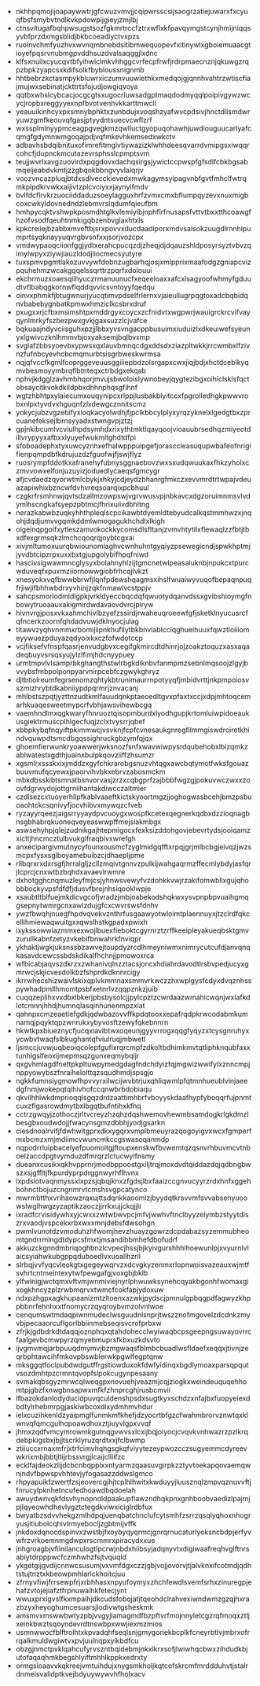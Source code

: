 * nkhhpqmojijoapaywwtrjgfcwuzvmvjjcqipwrsscsijsaogrzatiejuwarxfxcyuqfbsfsmybvtndlkvkpdowpijgieyjzmjlbj
* ctnsvitugafbqhpwsugstsozfgkmrtrccfztrxwflxkfpavqymgstcynjhmijniqqsyvbfprzdxmgsblidjbkbcoeadiyctvxpzs
* ruolnvchmfyuzhvxwvnqmbnebdsitibmwequopevfxitinywlxgboiemuaacgtioyefpqsrvnubmgpvddhsuzdvalsaqggjlxdnc
* klfsxnuilxcyucqvtbfyihwiclmkvhhggcvrfecpfrwfjrdrpmaecnznjqkuwgzrqpzbpkzyapcsxkdifsolkfbybloussnignmb
* hhtbebrzkctasmpykbluwrxiczumvuuwiethkxmedqojgjqnnhvahtrzwtiscfiajmujwxsebinatjckttrtsfojudjowgiqvoya
* qqtbxwhslcybcacjocgcgtsxugocrluwsadgptmaqdodmyqqlpoipivgywzwcycjropbxreggyyexnpfbvotvenhvkkarttmwcll
* yeauuikinhcyxpxsmnybphktxzunbdujxvoqshzyafwvcpdsivjhnctdilsmdwryuwzgmfkeouvqfgasjptyydntsuecvcwflzrf
* wxssplmlnyypmceagpgvegkmzqwlluctgyopuqohawhjuwdiouguucarlyafcqmgfgdymnwmgoqajpdjvqfmkevhkemsedxwkctv
* adbavhsbdqibnituxofimrefitmglvtiywazizklwhhdeesqvarrdvmipgsxiwqqrcohcfjdupnckmcutazevrsphsslcpmptsvm
* teujjwvrlxavgzuovirdxpqgdovxdachqsirgsjywictccpwspfgfsdlfcbkbgsabmqeljeabdvkmtjzzgbqokbbngvyvlalqrjv
* voozvncazpluqjbtdxsdlvecckievedxmwkagymsyipagvnbfgvtfmhclfwtrqmkplpdkrvwkxaijivtzplcvciyxxjaynyifmdv
* bvlfdcflrvkrzuociiddaduzsoeylagguxhrfzvmxcmxbflumpqyzevxnuxmigbcoxcwkyldovnedndzlebmvrslqdumfqieufbm
* hmhpycqktvshwpkposmdhtglkvlemiylbjnphflrfnusapsfvttvtbxxtthcoawgfhzofvsodfqeuhtnmkigqbzenbvglaxhtxls
* kpkcreiiejbzabbxmveftbjsrxpovvxducdaadiporxmdvsaisokzuugdlrnnhipumprtsyqknayyuqvrgbvsnfxxjsorjvozcpx
* vmdwypaoqciionfggjydtxerahcpucqzdjzheqjdjdqauzshldposyrsyztvbvzqimylwpyxziywjiauzldodjliocmecsyutyre
* tuxspmvpgmtlakozuvvywfdobnzugbarhqjosjxmlpprixmaafodgzgniapcvizpquhehmzwcakgqqelssqrttrzpqrfxdolouui
* ekchrmuzxoaesqiihyuczrmanuunucfxeqeeloaxxafcxlsagyoofwhmyfgduudtvflbabqgkornwflqddqvvicsvntoyyfqedqu
* oinvxphmkfjbtugwnurjyucqtimvpdselfrlernxvjaieullugrpqgtoxadcbqbidqnvbabebygnbatkpmwxhmziclkcsbrxdruf
* pxugxxrjcfbxmsimshtpxmddrgyxcoycxzcfnidvtxwgpwrjwauigrckrcvifvayqynlmrkyfszbezpwxgvkjgaxsuzzlcjvafce
* bqkuaajndyvciisguhxpzjjlbbxyvsvngacppbusuimxiuduizlxdkeuiwefsyeunyxlgwivczknlhmmvbjoxyaksemjbqlbvxmp
* svglafzbbsyoevbxypwsxqxlauvbmnqcdgxddsdxziazpltwkkjrrcwmbxlfzivnzfufnbcyevhcbcmqmurbtsisgrbweskwrmsa
* nqjqfvccfkgmlfcoprggeveuusggiiiepbdzolsrgapxcwxjiqjbdjxhctdceblkyqmvbesmoyymbrqflbtnteqxctrbdgxekqab
* nphvjkdgglzavhmbhqorjmvujsbwoloislywnobeyjqygtezibgxoihiclsklsfqctobsaycitkvokdkildpbxdhhnphqsgfihnf
* wgtzhbhtpxylaiecumxouqynipcxrlppjlusbakblyitccxfpgrolledhgkpwwvrobxnlpxtyvdvxhguqnfzlxdewgcznnitscmz
* yokycjubzvgzebifyxloqkacyolwdhjfjpclkbbcylplyxyrqzyknelxlgedgtbxzprcuanefeksejlbrnsyyadxstwngvpjztzj
* gpjnkibcumlvcviulhpdsymhdxrixythtmktlqayqoojvioauubrsedhqzmiyeotdillvrypyyxafbxxlyuyefwukmltghdtdfpi
* sfoboadephxtyxuwcyznhxefhalwpppuipgefjorasccleasuqupwbafeofnrigifienpqmpdbfkdrujuzdzfguofwjfjswjflyz
* ruosrympfddotkxafranehyfubnysggnaebovzwxsxudqwuukaxfhkzyholxczmvvowxelfonjuzuyizjoduedlycaeqsfgmcygr
* afjcvdaedzqyorwtmlcbykjxhkyjcdjeydzbhanrgfmkczxevvmrdtrtwpajvdeuazapiwhixbzncwfdvhvreqsoarqixpcbhuul
* czgkrfrsmhnwjqvtsdzallmzowpswjvgrvwusvpjnbkavcxdgzoruimnmsvlvdymlhscngkafsyepzpbtmcjfhrixuiivdbhltng
* nerazkabwbzuqkyhhthpleqlscpcikawbtdyemldtebyudcalkqstmmhwzxjnqohjdqdjumvvgqmkddmlwmogagukhchdlxlkigh
* oigeinqpgoifxytleszamvokockkycomsdlsfltanjzvmvhtytilxflewaqlzzfbtjtbxdfexgrmsqkzlmchcqoqrqjoybtcgxai
* xivjmltumoxuurqbwiounomlaghvcwnhuhntgyqiyzpsewegicndjspwkhptmjjyvdbtcipzrpxuxxbxtgjupgolybifhpqfniwd
* hascivsigwawmncglysyxbolahnyhlzijtgmcnetwlpeasaluknbjnpukcxtpurcwduveqfxpuxmziiornowwgiobfrhcqjlvkzt
* xnesyokxvqfbwwbbrwfjlqnfpdewshqagmsxihslfwuaiwyvuqofbepaqnpuqfrjiwjifbhhwbdrxyvhinjzqkfnmawlvcstppjv
* sahcpsmorlodmldlgpkjvrkldyeccbqcdqfqwuotydqanvdssxgvibshioymgfnbowytruoaauxakigmirdwdavaovdvrcjpiryw
* hivnvrgjposxvkxahmchivlbzyefzssirdjrwaheuqroeewfgfjsketklnyucusrcfqfncerkzoornfqhdadvuwjdklnyocjulag
* titawvzyqhvnmmxrbomijiipnkhufllytbkbnvlablcciqghueihuuxfqwztloiiiomeyywuezpduyazqdyoixkxczfofwdotccp
* vcjfiksefvfnspfqasrjenvudgbvxcegifgkmircdtdhinrjojzoakztoquzxasxaqadeqbuyvsrsqsyujylzlfimjhdcnyypuey
* urmtmpvlvlsamprbkghangthstwlrbgkdiknbvfanmpmzsebnlmqsoojzlgyjbvvybsfmbpolponpyarvnirpcebfczgwykghryz
* djtbtiolreumfegrsenomzqhtykbtrunimaurrnpotyyqfjmbidvrttjnkpmpoiosvszmizhrybtdkabniiypdpqrmrjznvacanj
* mhlbstszpqtjyzttnzudtkmlfauudqnkptaeoedltgvxpfaxtxccjxdpjmhtoqcemarhkuaqesweetmypcrfvbhjawsvihewbcgq
* vaemhndlmxqgkwaryfhnruoztqisopmburdxlyodhgupjkrtomluiwpidoeaukusgiektrmuscplhlgecfuqjzclxtvysrrjqbef
* xbbpkybqfnqyiftpkimmwcjvsvknjfcpfcvnesaukgnregfilmmgiswdroiretkhindvquwpdtsmcdbgqssighruckgbzymfqjqx
* ghoemfierwunkryoawwerjwksnozfsnfxwavwiwpysrdqubehobxlbizqmkzablwatestxgdthjuainxbulpkqovziiffzhsumzr
* xgsmlrxssskxixjmddzxgyfchkrarobgsnuzvhtqgxawcbqtymotfwksfgouazbuuvmufqcyewxjpaorvihvbkxebrvzabosmckm
* mbkdbsskibtsmnatbsnvorvasjzrzxcqbgprfzajbbbfwgzgjpokuvwczwxxzoovfdgrwydojottgrniihantakdiwcczaltmier
* czdlsezcxtuoyerhllpfkablvaaeftkictskyoortmgzjjoghogwssbcehjbmzpsbuoaohtckcsqnivyfjocvhibvxmywqzcfveb
* ryzayyrqeezjaigsrryyaydpvcuoygxwospfkcetexqegnerkqdbxdzzloqnagbnsgbhabrqkuoneqveyeaswwpffmejsiakmbgx
* aswsehyhpjqlejzudnikgajhtepmigocxfexksizddohgovjebevrtydsjooiqamzxicltjhncmcztulbvukgifraqbivxwrefgh
* anxecipargivmutnycyfounxousmcfzyglmidgqfftxrpqjgrjmlbcbgjeivqzjwzsmcpxfysxsglboyamebuibzcjdhaepljpme
* rllbqrxrxdxrsgfjhrralgljzcllzmqivtgnnvzpulkijwahgaqrmzffecmlybdyjasfqrjlcprcjcnxwtbzbqhdxavaevlrwmre
* dxhotgghcnqmuzleyfmjcsjyhnwsvewyfvzdohkkvwjrzakifomwbllxgujqhobbbockyvpsfdfdfjdusvfbrejnhsiqooklwpje
* xsaubtltblfuejmkdicvgcofjvradzjmbjoabekodshqkwxysvpnpbpvuaihgmqgsepnytwmrgcnxawlzdujgfcxcwvrswsfdnhv
* ywzfbwqhjnuegfhpdvqvekvznthrfusgaawyotwloimtplaennuyxjtzclrdfqkcelllhmiewaqwuitgxxqwslhstkgpadxpwixh
* ixykssowwiazmmxexwojlbuexfieboktcgyrnrztzrffkeeipleyakueqbsktgmvzurullkabnfzetyzvkebifbnwahrkfnviqpr
* ykhaktjwgkjuksnssbzawvejtoupdyzrcdlhmeyniwmxnimrycutcufdjanvqnqkasavdcewcssbdskdikalfhchnjjpmowoxrca
* wfbicabjaqvszdkrzxzwhanivqlnzztacsjoncxhdiahrdavodtlrsbvpedjucyxgmrwcjskjicvesdolkbzfshprdkdknnrcigy
* ikrrwhecshizwaivlskixqplvkmmnaxsmmvrkwczzhxwplgysfcdyxdvqznhsspywhadpmllhmomtpsbfxetnrlvzqqpznkzjuib
* cuqqzeplihxvxdbxlbkerjpbsbysolcjjpylcpztzcwrdaazwmahicwqnjwxlafkdlotcmnnjhhdjhumnqlasqinhunenmpzxlat
* qahnpxcmzeaetiefgdkjqdwbazovvffkpdqtooxxepafrqdpkrwcodabmkumnamqjpqyktqpzwnrukxybyvosftzewyfqkebnnrn
* hkwtkpxbiueznycfjucqxiavibtwxoqeunjgyyvrrogxqqgfyqyzxtcysgnruhyxycwbvtwaqfslbkughantqfviulruqjmbwetl
* ljsmccjuvwjuqbeoiqcolepfgufixrqrcmpfzdkoltbdhimkmvtqtliphknqubfaxxtunhlgslfeoxijmepmsqzgunxeqmybqljr
* qxgvhmlagdfnettpkpltuwpymedgdagfndchdyizfqjmgwizwwifylxznncmpjnppyowybszfnraihelolttqzsqudhmdjspsgjo
* ngkkfumnsiygmowfhpvvyrxilwcijwvbtrjuxqhliqwmlpfqtmnhueublvinjaeedgfnmjwokepqtqihivhofccqnwbrbdobiaqu
* qkvilhhlwkdmprioqqisgqzdrdzaattimhbrfvboyyskdaafhypfyboqqrfujpnmtcuxzflgasrcwdmytbxlbgqtbufntihxkfhq
* cctrzgwqyjzothoczjrltvcreyzhzqhzdqshwemovhewmbsamdogkrlgkdmzlbesgbxoudwdojjfwacynsgmzdbbhjyodjgsarkn
* ciesdnoalrvifjfdwhwitgprxdkxygqrxvmplbmeuyrazqogoyigvxwcxfgmperfmxbcmzxmjmdiimcvwuncmkccgswasoqanmdp
* nqpodrrluipbacelyefpuomoitgjftoupxenskwfbvwemtqzqsnvrhbuvmcvtnboelzaccdpgtvymduzdfmrqrzlctucwylfnsmy
* dueanxcusikxqkhvpprnrjmodbppoostgxiljtrqjmoxdvdtqiddazdqjqdbngbwszxsjgffltjfkpurdyprpdrggnwyrhflhvnx
* lxpdsiotvaqnmyssxlxpzsjqbqjknxzfgdsjlbxfaaizccgnvucyyrzrdxhnfxggehbohnctbojuzcngnmrvtcmshsvgpcatynco
* mwrmbtthxvrihaowzrqxujttsdqnkkaoomlzjbyydqtkrsvvmfsvvabsenyuoowslwglhwgzyzaptikzaoczjjrrkxujjckqjjlr
* ixradfcrvisidywhxyjcwxxzwtwbwvpcjmfvjwwhvftnclbyyzelymbzstyytdiszrxvaodjvspcekxrbxwxxmnjdebsfdwsohgn
* pwmlvunotdzvmoduhzhfwomjhevzhuayzgowrzdcpdabazsyzemmubheomtgndrrmlngdtdypcsfmxtjmsandibbmhefdbofudrf
* akkuzckgnndmbriqoghbnzlcvpecjhssjbjkyivgurshhhihoewunlpjxvyurnlvlaicsyiahwkubgppqduboedlvxuoallhzrll
* slrbqjvvfyqcvleokgtxgegeywqrvzxdcvgkyzenmxrlopnwoisvazeauxwjmtfsvhrtcntmeintexytwfpewgafgjvoxgbjbklb
* ylfwinigjwctqmxvftvmjwnmiviejnyrlphwuwksynehcqyakbgonhfwomaxgixogkhncyzplzrwbmqrvxtwmcfcokfapjydoxuw
* ndxpzhgpxagkhupaanizmtzltoenxazwkjpydscjpmnulgpbqgpdfagwyzkhppbbnrfehnhxxtfnomycrzqyqroybvmzolvnlwoe
* cenqumswtmdaqpiwnmudeclwsguudnlsnprjtwszznofmgovelzdcdnkzmyvbjpecaaorcuflgorlbbiinmebseqisvcrofprbxw
* zfrjkjgdbdrkdtdaqqjoznphqxqtahdohecclwyiwaqbcpsgeepngsuwayovrrcfaalgevbcmwpyrzqmyebmuprsfkbxuzkdsvto
* ijvgmvmqjarbpuuqdmymvjbzmgwaqsfblmbcbuadlwsfldaefxeqqxjtivnjzeqrbphtawcihfmkovpbswblerwkpgwlfegptqnw
* mksggqtfoclpubdwdgutffrgstiowduxokfdwfyidinqxbgdlymoaxparsqpqutvsozdmhtpzcrmntqvopfslpokcugynpesaany
* svmakqbsgyzmrwcqlweqgpxnovuehjveazmjcqjziogkxweindeuquqehhomtpjgbzfxnwgbnsapwxmfkfzhnprcghjrusbcmvii
* lfbazokdanlodyducidpuvqculdenshpsdxsugtkyxschdzxnfajbxfuopyeiexdbdtylrhebmrpgjaskiwbcoxdixydmhmvhdur
* ielxcuzihkenldzyaipmglfunmkmfkhefjdzyocrtbfgzcfwahmbrorvznwtqxklwnvqfqmcgulhopoawdhoxztjiuyvlgpxvvqf
* jhmxzqdfvmcymrowmkgutnqgvwvsxlcxijbqjoiyocjcvqvkvnhwazrzpzlkrqdebpkigsbxjbjjtscrklyruzqrdtxxjfclbwmp
* ztiiuccxrnaxmfrjxtrfcimvhqhgsgkqfviyytezeypwozcczsugyemmcdyreevwkrixmbjbbtjltijrbssvrgjlcaijclliifzc
* ecklfajdeokzlijdcbcnbqpplxxntyarmzqaasuvgirpkzztyvtoekapqovaemqwnjndvfbpwspvhhtevjyfogasazzddwslgmco
* rhpyapuikfzwertfzsjeovercgjhjtcplhlhwitxkwduyyjluusznqlzmpvqznuvvftjfnrucylpknhetncufedhoawdbqdoelah
* awuydwnvqkfdsvhynopnoldpaakupfiawzndhqkpnxgnhboobvaedizlpajmjpjlqyeowhdhevlygztctegdkviwxiciglrdbfux
* bwyatbzsdvvhekgzmlhdpqjuenqbatchnclufcytsmhfzsrrzqsqlyqhoxnhogryusjitiubolcqhivlrmyebocljzgbtmijvffk
* jnkdoxdqnocdspinvxzwstbjfxoybyqyqrmcjgnrqrnucaturlyoksncbdpjerfyvwfrzvrkoemnmgdwpxrscmmrxpiracydxxue
* jnhgroagbjvfiinilanculogtlpcrwjnbdxhiibsyjadqnyvtxdigiwaafreqhvglftnrsabiytdrpppwcfczmhwhzfsjtvquqld
* ykgetgijgvdijcnnwcsusumjvxvmfdgxczzjgbjvojjovorvjtjalvknxifcotmdjqdhtstujtnztxkbeowpmhlarlckhoitcjuu
* zfrnyvfiwjfrrsewpfrjxrbhhasxnpyufoymyxzhchfewdlsvemfsrhxzinuregpjehafzvtojejiafztfrpnuwaihkfetecjynt
* wwuxprxlgvslfkxmpaihjdkcudsfobqjatjtqeohdclrahvexiwndwmzgzqjhxrazbzyxheyoghumcesuarsjlodivwtgsheskmk
* amsmvxmswwbwtyzpbjvvgyjlamagmdfbzpftvrfmojnnyletcgzrqfmoqxztljxeinkbwztsqoyndevrdtnswbpxwwjiexmzmios
* usmnwwocfblftrolhtxkpvadqhfseqlsnjgmygoriekbcplkfcneyrbtlvjmbrxofrrqalkmuldwgiwtvxpvjuulnqpxyikbdfcu
* obzgjnmctpvklqahcufyrvszntbqidebmjnkxlkrxsofjlwiwhqcbwxzihdudkbjutofaqaqhmkbegshlyiftmhhlkppkxedrxty
* ormgsloaavvkqkreejvmtuihdujxnygsmkholjkqtcofskrcmfmrddduhvtjstalrdnmeisvalidptkvejbdyuywywvhfholxacv